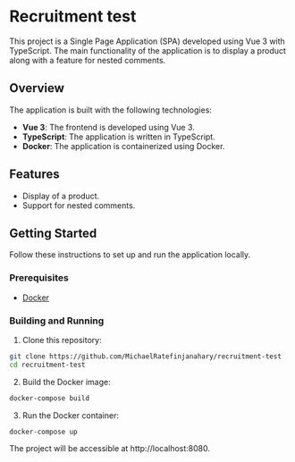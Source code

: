 # Recruitment test

This project is a Single Page Application (SPA) developed using Vue 3 with TypeScript. The main functionality of the application is to display a product along with a feature for nested comments.

## Overview

The application is built with the following technologies:

- **Vue 3**: The frontend is developed using Vue 3.
- **TypeScript**: The application is written in TypeScript.
- **Docker**: The application is containerized using Docker.


## Features

- Display of a product.
- Support for nested comments.

## Getting Started

Follow these instructions to set up and run the application locally.

### Prerequisites

- [Docker](https://www.docker.com/get-started)

### Building and Running
1. Clone this repository:
```bash
git clone https://github.com/MichaelRatefinjanahary/recruitment-test
cd recruitment-test
```

2. Build the Docker image:
```bash
docker-compose build
```

3. Run the Docker container:
```bash
docker-compose up
```

The project will be accessible at http://localhost:8080.